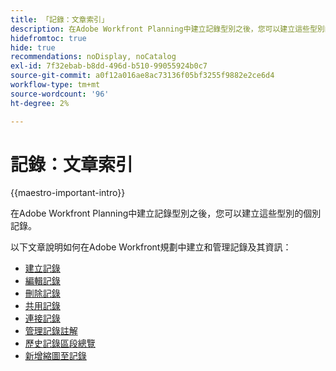 ```yaml
---
title: 「記錄：文章索引」
description: 在Adobe Workfront Planning中建立記錄型別之後，您可以建立這些型別的個別記錄。 以下文章說明如何在Adobe Workfront規劃中建立和管理記錄及其資訊。
hidefromtoc: true
hide: true
recommendations: noDisplay, noCatalog
exl-id: 7f32ebab-b8dd-496d-b510-99055924b0c7
source-git-commit: a0f12a016ae8ac73136f05bf3255f9882e2ce6d4
workflow-type: tm+mt
source-wordcount: '96'
ht-degree: 2%

---
```


<!-- update the metadata with real information when making this available in TOC and in the left nav
---
title: The architecture and fields of Adobe Maestro
description: The following articles describe how you can create and manage records in Adobe Maestro. 
hidefromtoc: yes
author: Alina
feature: Work Management
role: User
hide: yes
---
-->

# 記錄：文章索引

{{maestro-important-intro}}

在Adobe Workfront Planning中建立記錄型別之後，您可以建立這些型別的個別記錄。

以下文章說明如何在Adobe Workfront規劃中建立和管理記錄及其資訊：

* [建立記錄](/help/quicksilver/maestro/records/create-records.md)
* [編輯記錄](/help/quicksilver/maestro/records/edit-records.md)
* [刪除記錄](/help/quicksilver/maestro/records/delete-records.md)
* [共用記錄](/help/quicksilver/maestro/records/share-records.md)
* [連接記錄](/help/quicksilver/maestro/records/connect-records.md)
* [管理記錄註解](/help/quicksilver/maestro/records/manage-record-comments.md)
* [歷史記錄區段總覽](/help/quicksilver/maestro/records/history-section-overview.md)
* [新增縮圖至記錄](/help/quicksilver/maestro/records/add-thumbnails-to-records.md)
